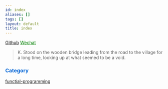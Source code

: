 ```yaml
---
id: index
aliases: []
tags: []
layout: default
title: index
---
```


[Github](https://github.com/kmrk) <a href="#" style="color:green">Wechat</a>

> K. Stood on the wooden bridge leading from the road to the village for a long time, looking up at what seemed to be a void.

### <span style="color:#0366d6">Category</span>

[functial-programming](lang/fp/index.md)

